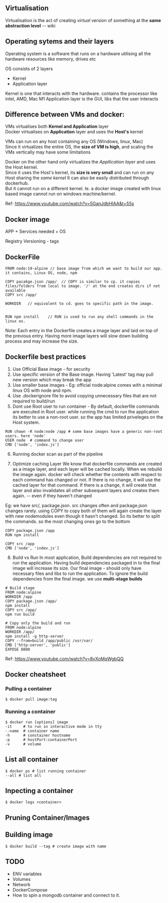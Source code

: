 ## Virtualisation
Virtualisation is the act of creating *virtual* version of something at the **same abstraction level** -- wiki

## Operating sytems and their layers
Operating system is a software that runs on a hardware utilising all the hardware resources like memory, drives etc

OS consists of 2 layers
- Kernel 
- Application layer

Kernel is one that interacts with the hardware. contains the processor like intel, AMD, Mac M1
Application layer is the GUI, libs that the user interacts

## Difference between VMs and docker: 
VMs virtualises both **Kernel and Application** layer  
Docker virtualises on **Application** layer and uses the **Host's** kernel  

VMs can run on any host containing any OS (Windows, linux, Mac)  
Since it virtualizes the entire OS,  the **size of VM is high**, and scaling the VMs vertically may have some limitations  

Docker on the other hand only virtualizes the *Appllication layer* and uses the Host kernel.  
Since it uses the Host's kernel, its **size is very small** and can run on any Host sharing the *same kernel* 
It can also be easily distributed through dockerhub.   
But it cannot run on a different kernel. Ie. a docker image created with linux based image cannot run on windows machine/kernel.  

Ref: https://www.youtube.com/watch?v=5GanJdbHlAA&t=55s


## Docker image
APP + Services needed + OS 

Registry Versioning - tags


## DockerFile
```
FROM node:19-alpine // base image from which we want to build our app. it contains, Linux OS, node, npm

COPY pacakge.json /app/  // COPY is similar to cp. it copies files/folders from local to image. '/' at the end creates dirs if not available
COPY src /app/

WORKDIR   // equivalent to cd. goes to specific path in the image.


RUN npm install    // RUN is used to run any shell commands in the linux os.
```
Note: Each entry in the Dockerfile creates a image layer and laid on top of the previous entry. 
Having more image layers will slow down building process and may increase the size.

## Dockerfile best practices

1. Use Official Base image - for security
2. Use specific version of the Base image. Having 'Latest' tag may pull new version which may break the app
3. Use smaller base images - Eg: official node:alpine comes with a minimal linux OS with node and npm. 
4. Use .dockerignore file to avoid copying unnecessary files that are not required to build/run
5. Dont use Root user to run container - By default, dockerfile commands are executed in Root user. while running the cmd to run the application
its better to use a non-root user. so the app has limited priveleges on the Host system.
```
RUN chown -R node:node /app # some base images have a generic non-root users. here 'node'
USER node  # command to change user
CMD ['node', 'index.js']
```
6. Running docker scan as part of the pipeline

7. Optimize caching Layer
We know that dockerfile commands are created as a image layer, and each layer will be cached locally.
When we rebuild the image again. docker will check whether the contents with respect to each command has changed or not.
If there is no change, it will use the cached layer for that command. 
If there is a change, it will create that layer and also invalidates all other subsequent layers and creates them again. -- even if they haven't changed

Eg: we have src/, package.json. src changes often and package.json changes rarely. 
using COPY to copy both of them will again create the layer with new nodemodules even though it hasn't changed.
So its better to split the commands. so the most changing ones go to the bottom
```
COPY package.json /app
RUN npm install

COPY src /app
CMD ['node', 'index.js']
```

8. Build vs Run
In most application, Build dependencies are not required to *run* the application. 
Having build dependencies packaged in to the final image will increase its size. 
Our final image - should only have necessary files and libs to run the application.
To ignore the build dependencies from the final image. we use **multi-stage builds**

```
# Build stage
FROM node:alpine 
WORKDIR /app
COPY package.json /app/
npm install 
COPY src /app/
npm run build

# Copy only the build and run
FROM node:alpine
WORKDIR /app/
npm install -g http-server
COPY --from=build /app/public /usr/var/
CMD ['http-server', 'public']
EXPOSE 8080
```

Ref: https://www.youtube.com/watch?v=8vXoMqWgbQQ


## Docker cheatsheet

### Pulling a container
```
$ docker pull image:tag
```

### Running a container
```
$ docker run [options] image
-it     # to run in interactive mode in tty
--name  # container name
-h      # constainer hostname     
-p      # hostPort:containerPort
-v      # volume 
```

## List all container
```
$ docker ps # list running container
--all # list all 
```

## Inpecting a container
```
$ docker logs <container>
```

## Pruning Container/Images

## Building image
```
$ docker build --tag # create image with name
```
## TODO
- ENV variables
- Volumes
- Network
- DockerCompose 
- How to spin a mongodb container and connect to it.














